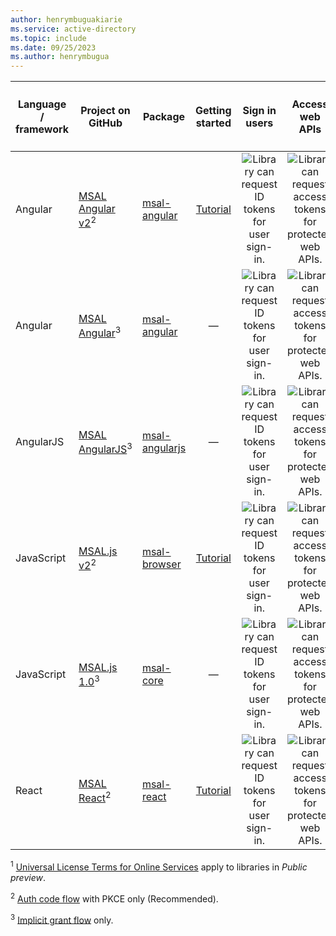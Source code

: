 ```yaml
---
author: henrymbuguakiarie
ms.service: active-directory
ms.topic: include
ms.date: 09/25/2023
ms.author: henrymbugua
---
```


| Language / framework | Project on<br/>GitHub                                                                                                                | Package                                                               |                                 Getting<br/>started                                  |                     Sign in users                     |                         Access web APIs                         | Generally available (GA) _or_<br/>Public preview<sup>1</sup> |
| -------------------- | ------------------------------------------------------------------------------------------------------------------------------------ | --------------------------------------------------------------------- | :----------------------------------------------------------------------------------: | :---------------------------------------------------: | :-------------------------------------------------------------: | :----------------------------------------------------------: |
| Angular              | [MSAL Angular v2](https://github.com/AzureAD/microsoft-authentication-library-for-js/blob/dev/lib/msal-angular)<sup>2</sup>          | [msal-angular](https://www.npmjs.com/package/@azure/msal-angular)     |  [Tutorial](../../tutorial-v2-angular-auth-code.md)   | ![Library can request ID tokens for user sign-in.][y] | ![Library can request access tokens for protected web APIs.][y] |                              GA                              |
| Angular              | [MSAL Angular](https://github.com/AzureAD/microsoft-authentication-library-for-js/tree/msal-angular-v1/lib/msal-angular)<sup>3</sup> | [msal-angular](https://www.npmjs.com/package/@azure/msal-angular)     |                                          —                                           | ![Library can request ID tokens for user sign-in.][y] | ![Library can request access tokens for protected web APIs.][y] |                              GA                              |
| AngularJS            | [MSAL AngularJS](https://github.com/AzureAD/microsoft-authentication-library-for-js/tree/dev/lib/msal-angular)<sup>3</sup> | [msal-angularjs](https://www.npmjs.com/package/@azure/msal-angular) |                                          —                                           | ![Library can request ID tokens for user sign-in.][y] | ![Library can request access tokens for protected web APIs.][y] |                        Public preview                        |
| JavaScript           | [MSAL.js v2](https://github.com/AzureAD/microsoft-authentication-library-for-js/tree/dev/lib/msal-browser)<sup>2</sup>               | [msal-browser](https://www.npmjs.com/package/@azure/msal-browser)     | [Tutorial](../../tutorial-v2-javascript-auth-code.md) | ![Library can request ID tokens for user sign-in.][y] | ![Library can request access tokens for protected web APIs.][y] |                              GA                              |
| JavaScript           | [MSAL.js 1.0](/javascript/api/overview/msal-overview)<sup>3</sup>                 | [msal-core](https://www.npmjs.com/package/@azure/msal-core)           |                                          —                                           | ![Library can request ID tokens for user sign-in.][y] | ![Library can request access tokens for protected web APIs.][y] |                              GA                              |
| React                | [MSAL React](https://github.com/AzureAD/microsoft-authentication-library-for-js/tree/dev/lib/msal-react)<sup>2</sup>                 | [msal-react](https://www.npmjs.com/package/@azure/msal-react)         |        [Tutorial](../../tutorial-single-page-app-react-register-app.md)         | ![Library can request ID tokens for user sign-in.][y] | ![Library can request access tokens for protected web APIs.][y] |                              GA                              |

<!--
| Vue | [Vue MSAL](https://github.com/mvertopoulos/vue-msal) | [vue-msal](https://www.npmjs.com/package/vue-msal) | ![X indicating no.][n] | ![Green check mark.][y] | ![Green check mark.][y] | -- |
-->

<sup>1</sup> [Universal License Terms for Online Services][preview-tos] apply to libraries in _Public preview_.

<sup>2</sup> [Auth code flow][auth-code-flow] with PKCE only (Recommended).

<sup>3</sup> [Implicit grant flow][implicit-flow] only.

<!--Image references-->

[y]: ../../../develop/media/common/yes.png
[n]: ../../../develop/media/common/no.png

<!--Reference-style links -->

[aad-app-model-v2-overview]: ./v2-overview.md
[microsoft-sdl]: https://www.microsoft.com/securityengineering/sdl/
[preview-tos]: https://www.microsoft.com/licensing/terms/product/ForOnlineServices/all
[auth-code-flow]: ../../v2-oauth2-auth-code-flow.md
[implicit-flow]: ../../v2-oauth2-implicit-grant-flow.md
